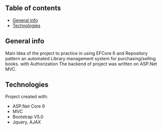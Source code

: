 ## Table of contents 
* [General info](#general-info)
* [Technologies](#Technologies)


## General info
Main Idea of the project to practice in using EFCore 6 and Repository pattern
an automated Library management system for purchasing/selling books. with Authorization 
The backend of project was written on ASP.Net MVC.



## Technologies
Project created with:

* ASP.Net Core 6
* MVC
* Bootstrap V5.0 
* Jquery, AJAX




